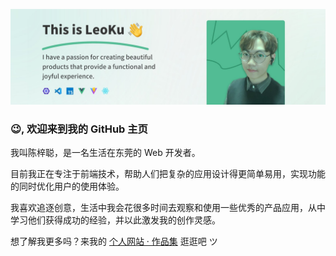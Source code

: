![Hi, I’m LeoKu. A front-end developer who loves marking art of code.](./profile-banner.jpg)

### 😉, 欢迎来到我的 GitHub 主页

我叫陈梓聪，是一名生活在东莞的 Web 开发者。

目前我正在专注于前端技术，帮助人们把复杂的应用设计得更简单易用，实现功能的同时优化用户的使用体验。

我喜欢追逐创意，生活中我会花很多时间去观察和使用一些优秀的产品应用，从中学习他们获得成功的经验，并以此激发我的创作灵感。

想了解我更多吗？来我的 [个人网站 · 作品集](https://leoku.top) 逛逛吧 ツ
